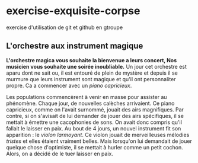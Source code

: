 # exercise-exquisite-corpse

exercise d'utilisation de git et github en gtroupe

## L'orchestre aux instrument magique

**L'orchestre magica vous souhaite la bienvenue a leurs concert, Nos musicien vous souhaite une soirée inoubliable.**
Un jour cet orchestre est aparu dont ne sait ou, il est entouré de plein de mystère et depuis il se murmure que leurs instrument sont magique et qu'il ont personnaliter propre. Ca a commencer avec un *piano capricieux*.

Les populations commencèrent à venir en masse pour assister au phénomène. Chaque jour, de nouvelles calèches arrivaient. 
Ce piano capricieux, comme on l'avait surnommé, jouait des airs magnifiques. Par contre, si on s'avisait de lui demander de jouer des airs spécifiques, il se mettait à émettre une cacophonies de sons. On avait donc compris qu'il fallait le laisser en paix. 
Au bout de 4 jours, un nouvel instrument fit son apparition : le *violon larmoyant*.
Ce violon jouait de merveilleuses mélodies *tristes* et elles étaient vraiment belles. Mais lorsqu'on lui demandait de jouer quelque chose d'optimiste, il se mettait à hurler comme un petit cochon. Alors, on a décidé de le ~~tuer~~ laisser en paix.
